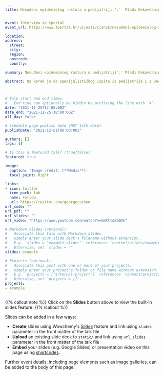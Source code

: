 ```yaml
---
title: Nesuđeni epidemiolog rastura u pedijatriji ':'  Mladi Đakovčanin Matej Šapina ispričao nam je kako mu je zagonetna bolest bubrega donijela medicinskog Oscara te što to djeci radi covid


event: Interview za tportal
event_url: https://www.tportal.hr/vijesti/clanak/nesudeni-epidemiolog-rastura-u-pedijatriji-mladi-dakovcanin-matej-sapina-ispricao-nam-je-kako-mu-je-zagonetna-bolest-bubrega-donijela-medicinskog-oscara-te-sto-to-djeci-radi-covid-foto-20211201

location: 
address:
  street: 
  city: 
  region: 
  postcode: 
  country: 

summary: Nesuđeni epidemiolog rastura u pedijatriji':' Mladi Đakovčanin Matej Šapina ispričao nam je kako mu je zagonetna bolest bubrega donijela medicinskog Oscara te što to djeci radi covid

abstract: Na korak je do specijalističkog ispita iz pedijatrije i s već obranjenom titulom doktora znanosti. Mladi Đakovčanin Matej Šapina, liječnik u Klinici za pedijatriju osječkog Kliničkog bolničkog centra (KBC), ovogodišnji je dobitnik medicinskog Oscara. Jedan je od dvoje hrvatskih liječnika nagrađenih na međunarodnom natječaju za najbolja istraživačka postignuća u medicini i farmaciji International Medis Awards 2021. U razgovoru za tportal dr. sc. Šapina objašnjava za što mu je dodijeljen medicinski Oscar, ali govori i o aktualnom trenutku, djeci, koronavirusu i cjepivu



# Talk start and end times.
#   End time can optionally be hidden by prefixing the line with `#`.
date: "2021-11-25T17:00:00Z"
date_end: "2021-11-25T18:00:00Z"
all_day: false

# Schedule page publish date (NOT talk date).
publishDate: "2021-12-01T06:00:00Z"

authors: []
tags: []

# Is this a featured talk? (true/false)
featured: true

image:
  caption: 'Image credit: [**Medis**]'
  focal_point: Right

links:
- icon: twitter
  icon_pack: fab
  name: Follow
  url: https://twitter.com/georgecushen
url_code: ""
url_pdf: ""
url_slides: ""
url_video: "https://www.youtube.com/watch?v=bmKltqBaGVk"

# Markdown Slides (optional).
#   Associate this talk with Markdown slides.
#   Simply enter your slide deck's filename without extension.
#   E.g. `slides = "example-slides"` references `content/slides/example-slides.md`.
#   Otherwise, set `slides = ""`.
slides: example

# Projects (optional).
#   Associate this post with one or more of your projects.
#   Simply enter your project's folder or file name without extension.
#   E.g. `projects = ["internal-project"]` references `content/project/deep-learning/index.md`.
#   Otherwise, set `projects = []`.
projects:
- example
---
```


{{% callout note %}}
Click on the **Slides** button above to view the built-in slides feature.
{{% /callout %}}

Slides can be added in a few ways:

- **Create** slides using Wowchemy's [*Slides*](https://wowchemy.com/docs/managing-content/#create-slides) feature and link using `slides` parameter in the front matter of the talk file
- **Upload** an existing slide deck to `static/` and link using `url_slides` parameter in the front matter of the talk file
- **Embed** your slides (e.g. Google Slides) or presentation video on this page using [shortcodes](https://wowchemy.com/docs/writing-markdown-latex/).

Further event details, including [page elements](https://wowchemy.com/docs/writing-markdown-latex/) such as image galleries, can be added to the body of this page.
